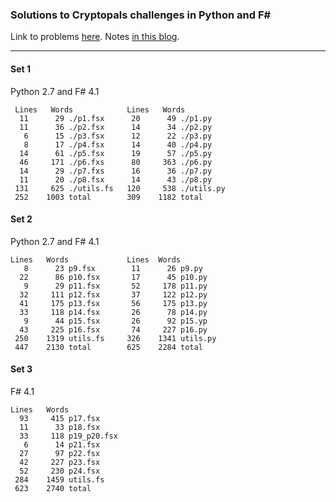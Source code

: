 
### Solutions to Cryptopals challenges in Python and F#

Link to problems [here](https://cryptopals.com/). Notes [in this blog](http://learning.tarokuriyama.com/search?q=cryptopals&max-results=20&by-date=true).

<hr> 

#### Set 1

Python 2.7 and F# 4.1

     Lines   Words            Lines   Words
      11      29 ./p1.fsx      20      49 ./p1.py
      11      36 ./p2.fsx      14      34 ./p2.py
       6      15 ./p3.fsx      12      22 ./p3.py
       8      17 ./p4.fsx      14      40 ./p4.py
      14      61 ./p5.fsx      19      57 ./p5.py
      46     171 ./p6.fxs      80     363 ./p6.py
      14      29 ./p7.fxs      16      36 ./p7.py
      11      20 ./p8.fsx      14      43 ./p8.py
     131     625 ./utils.fs   120     538 ./utils.py
     252    1003 total        309    1182 total

#### Set 2

Python 2.7 and F# 4.1
     
    Lines   Words             Lines  Words
       8      23 p9.fsx        11      26 p9.py
      22      86 p10.fsx       17      45 p10.py
       9      29 p11.fsx       52     178 p11.py
      32     111 p12.fsx       37     122 p12.py
      41     175 p13.fsx       56     175 p13.py
      33     118 p14.fsx       26      78 p14.py
       9      44 p15.fsx       26      92 p15.yp
      43     225 p16.fsx       74     227 p16.py
     250    1319 utils.fs     326    1341 utils.py
     447    2130 total        625    2284 total

#### Set 3

F# 4.1

    Lines   Words 
      93     415 p17.fsx
      11      33 p18.fsx
      33     118 p19_p20.fsx
       6      14 p21.fsx
      27      97 p22.fsx
      42     227 p23.fsx
      52     230 p24.fsx
     284    1459 utils.fs
     623    2740 total
